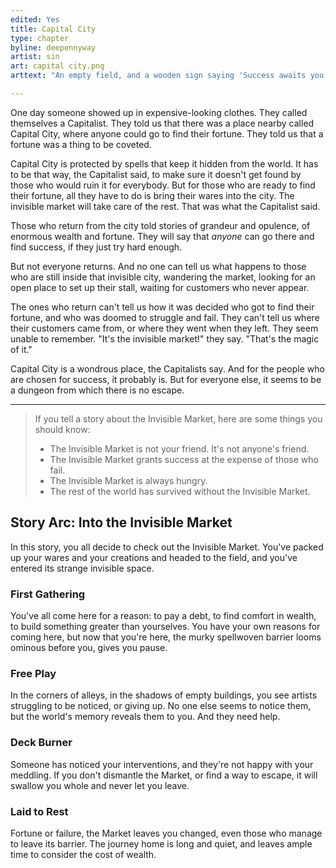 ```yaml
---
edited: Yes
title: Capital City
type: chapter
byline: deepennyway
artist: sin
art: capital city.png
arttext: "An empty field, and a wooden sign saying 'Success awaits you'."

---
```


One day someone showed up in expensive-looking clothes. They called themselves a Capitalist. They told us that there was a place nearby called Capital City, where anyone could go to find their fortune. They told us that a fortune was a thing to be coveted. 

Capital City is protected by spells that keep it hidden from the world. It has to be that way, the Capitalist said, to make sure it doesn't get found by those who would ruin it for everybody. But for those who are ready to find their fortune, all they have to do is bring their wares into the city. The invisible market will take care of the rest. That was what the Capitalist said.

Those who return from the city told stories of grandeur and opulence, of enormous wealth and fortune. They will say that *anyone* can go there and find success, if they just try hard enough. 

But not everyone returns. And no one can tell us what happens to those who are still inside that invisible city, wandering the market, looking for an open place to set up their stall, waiting for customers who never appear.

The ones who return can't tell us how it was decided who got to find their fortune, and who was doomed to struggle and fail. They can't tell us where their customers came from, or where they went when they left. They seem unable to remember. "It's the invisible market!" they say. "That's the magic of it."

Capital City is a wondrous place, the Capitalists say. And for the people who are chosen for success, it probably is. But for everyone else, it seems to be a dungeon from which there is no escape.

***

> If you tell a story about the Invisible Market, here are some things you should know:
> - The Invisible Market is not your friend. It's not anyone's friend.
> - The Invisible Market grants success at the expense of those who fail.
> - The Invisible Market is always hungry.
> - The rest of the world has survived without the Invisible Market.

## Story Arc: Into the Invisible Market
In this story, you all decide to check out the Invisible Market. You've packed up your wares and your creations and headed to the field, and you've entered its strange invisible space.

### First Gathering
You've all come here for a reason: to pay a debt, to find comfort in wealth, to build something greater than yourselves. You have your own reasons for coming here, but now that you're here, the murky spellwoven barrier looms ominous before you, gives you pause.

### Free Play
In the corners of alleys, in the shadows of empty buildings, you see artists struggling to be noticed, or giving up. No one else seems to notice them, but the world's memory reveals them to you. And they need help.

### Deck Burner
Someone has noticed your interventions, and they're not happy with your meddling. If you don't dismantle the Market, or find a way to escape, it will swallow you whole and never let you leave.

### Laid to Rest
Fortune or failure, the Market leaves you changed, even those who manage to leave its barrier. The journey home is long and quiet, and leaves ample time to consider the cost of wealth.
